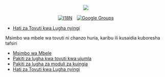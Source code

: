 <p align="center"><a href="https://wac.tax"><img src="https://cdn.jsdelivr.net/gh/wactax/img/logo.svg"/></a></p><p align="center"><a href="https://github.com/wactax/wac.tax/blob/main/doc/README.md#readme"><img alt="I18N" src="https://cdn.jsdelivr.net/gh/wactax/img/t.svg"/></a>　<a href="https://groups.google.com/u/2/g/wactax"><img alt="Google Groups" src="https://cdn.jsdelivr.net/gh/wactax/img/g-groups.svg"/></a></p>

* [Hati za Tovuti kwa Lugha nyingi](https://github.com/xxai-doc)

Msimbo wa mbele wa tovuti ni chanzo huria, karibu ili kusaidia kuboresha tafsiri

* [Msimbo wa Mbele](https://github.com/xxai-art/web)
* [Pakiti za lugha kwa tovuti kwa ujumla](https://github.com/xxai-art/web/tree/main/i18n)
* [Pakiti za lugha za moduli za kuingia](https://github.com/wacpkg/user/tree/main/ui.i18n)
* [Hati za Tovuti kwa Lugha nyingi](https://github.com/xxai-doc)
